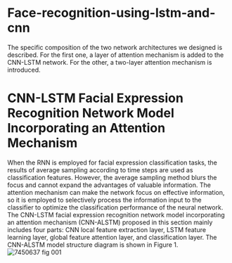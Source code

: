 # Face-recognition-using-lstm-and-cnn
The specific composition of the two network architectures we designed is described. For the first one, a layer of attention mechanism is added to the CNN-LSTM network. For the other, a two-layer attention mechanism is introduced.
# CNN-LSTM Facial Expression Recognition Network Model Incorporating an Attention Mechanism
When the RNN is employed for facial expression classification tasks, the results of average sampling according to time steps are used as classification features. However, the average sampling method blurs the focus and cannot expand the advantages of valuable information. The attention mechanism can make the network focus on effective information, so it is employed to selectively process the information input to the classifier to optimize the classification performance of the neural network. The CNN-LSTM facial expression recognition network model incorporating an attention mechanism (CNN-ALSTM) proposed in this section mainly includes four parts: CNN local feature extraction layer, LSTM feature learning layer, global feature attention layer, and classification layer. The CNN-ALSTM model structure diagram is shown in Figure 1.
![7450637 fig 001](https://github.com/Innovativeanku/Face-recognition-using-lstm-and-cnn/assets/130054612/d7635b76-305e-4d5c-ad9c-fdf8e5b9d4cb)
